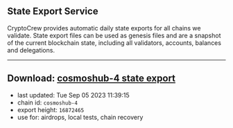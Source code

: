 ## State Export Service
CryptoCrew provides automatic daily state exports for all chains we validate. State export files can be used as genesis files and are a snapshot of the current blockchain state, including all validators, accounts, balances and delegations.

---
**Download: [cosmoshub-4 state export](https://dl.ccvalidators.com/SERVICE/cosmoshub/cosmoshub-4_export_16872465.json)**
---

- last updated: Tue Sep 05 2023 11:39:15
- chain id: `cosmoshub-4`
- export height: `16872465`
- use for: airdrops, local tests, chain recovery
